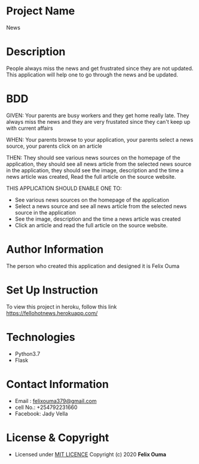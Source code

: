 # Project Name
News

# Description
People always miss the news and get frustrated since they are not updated. This application will help one to go through the news and be updated.

# BDD
GIVEN: Your parents are busy workers and they get home really late. They always miss the news and they are very frustated since they can't keep up with current affairs

WHEN: Your parents browse to your application, your parents select a news source, your parents click on an article

THEN: They should see various news sources on the homepage of the application, they should see all news article from the selected news source in the application, they should see the image, description and the time a news article was created, Read the full article on the source website.



THIS APPLICATION SHOULD ENABLE ONE TO:
* See various news sources on the homepage of the application
* Select a news source and see all news article from the selected news source in the application
* See the image, description and the time a news article was created
* Click an article and read the full article on the source website.


# Author Information
The person who created this application and designed it is Felix Ouma

# Set Up Instruction
To view this project in heroku, follow this link https://fellohotnews.herokuapp.com/

# Technologies
* Python3.7
* Flask

# Contact Information
* Email : felixouma379@gmail.com
* cell No.: +254792231660
* Facebook: Jady Vella

# License & Copyright
- Licensed under [MIT LICENCE](LICENCE)
Copyright (c) 2020 **Felix Ouma**

